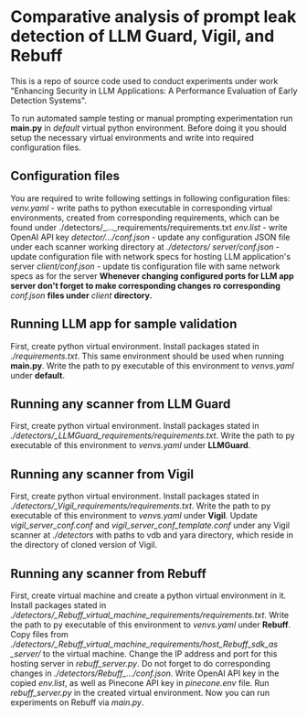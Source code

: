 # Comparative analysis of prompt leak detection of LLM Guard, Vigil, and Rebuff
This is a repo of source code used to conduct experiments under work "Enhancing Security in LLM Applications: A Performance Evaluation of Early Detection Systems".

To run automated sample testing or manual prompting experimentation run **main.py** in *default* virtual python environment. Before doing it you should setup the necessary virtual environments and write into required configuration files.

## Configuration files
You are required to write following settings in following configuration files:
*venv.yaml* - write paths to python executable in corresponding virtual environments, created from corresponding requirements, which can be found under ./detectors/_..._requirements/requirements.txt
*env.list* - write OpenAI API key
*detector/.../conf.json* - update any configuration JSON file under each scanner working directory at *./detectors/*
*server/conf.json* - update configuration file with network specs for hosting LLM application's server
*client/conf.json* - update tis configuration file with same network specs as for the server
**Whenever changing configured ports for LLM app server don't forget to make corresponding changes ro corresponding** *conf.json* **files under** *client* **directory.**

## Running LLM app for sample validation
First, create python virtual environment. Install packages stated in *./requirements.txt*. This same environment should be used when running **main.py**.
Write the path to py executable of this environment to *venvs.yaml* under **default**.

## Running any scanner from LLM Guard
First, create python virtual environment. Install packages stated in *./detectors/_LLMGuard_requirements/requirements.txt*.
Write the path to py executable of this environment to *venvs.yaml* under **LLMGuard**.

## Running any scanner from Vigil
First, create python virtual environment. Install packages stated in *./detectors/_Vigil_requirements/requirements.txt*.
Write the path to py executable of this environment to *venvs.yaml* under **Vigil**.
Update *vigil_server_conf.conf* and *vigil_server_conf_template.conf* under any Vigil scanner at *./detectors* with paths to vdb and yara directory, which reside in the directory of cloned version of Vigil.

## Running any scanner from Rebuff
First, create virtual machine and create a python virtual environment in it. Install packages stated in *./detectors/_Rebuff_virtual_machine_requirements/requirements.txt*.
Write the path to py executable of this environment to *venvs.yaml* under **Rebuff**.
Copy files from *./detectors/_Rebuff_virtual_machine_requirements/host_Rebuff_sdk_as _server/* to the virtual machine. 
Change the IP address and port for this hosting server in *rebuff_server.py*. Do not forget to do corresponding changes in *./detectors/Rebuff_.../conf.json*.
Write OpenAI API key in the copied *env.list*, as well as Pinecone API key in *pinecone.env* file.
Run *rebuff_server.py* in the created virtual environment. Now you can run experiments on Rebuff via *main.py*.
